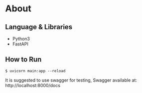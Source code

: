# About
## Language & Libraries
* Python3
* FastAPI

## How to Run
    $ uvicorn main:app --reload

It is suggested to use swagger for testing, Swagger available at: http://localhost:8000/docs
